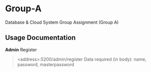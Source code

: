 # Group-A
Database &amp; Cloud System Group Assignment (Group A)

## Usage Documentation
**Admin**
Register
> &lt;address&gt;:5200/admin/register
> Data required (in body): name, password, masterpassword
